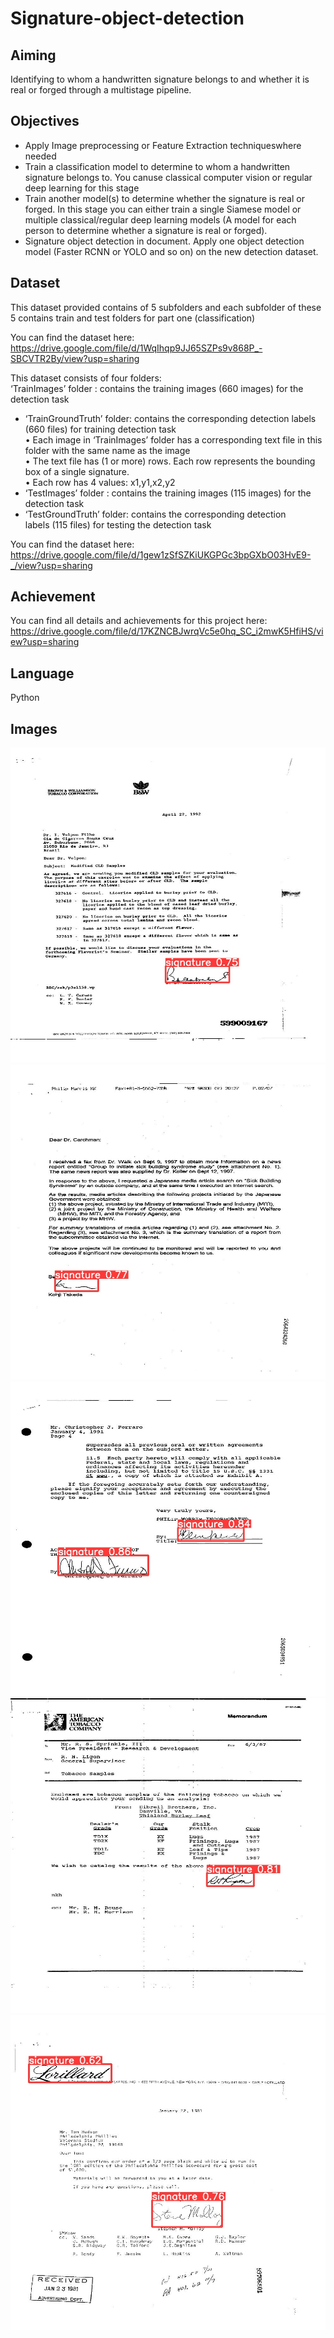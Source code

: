 # Signature-object-detection

## Aiming
Identifying to whom a handwritten signature belongs to and whether it is real or forged through a multistage pipeline.

## Objectives
- Apply Image preprocessing or Feature Extraction techniqueswhere needed <br />
- Train a classification model to determine to whom a handwritten signature belongs to. You canuse classical computer vision or regular deep learning for this stage <br />
- Train another model(s) to determine whether the signature is real or forged. In this stage you can either train a single Siamese model or multiple classical/regular deep learning models (A model for each person to determine whether a signature is real or forged). <br />
- Signature object detection in document. Apply one object detection model (Faster RCNN or YOLO and so on) on the new detection dataset. <br />

## Dataset
This dataset provided contains of 5 subfolders and each subfolder of these 5 contains train and test folders for part one (classification)

You can find the dataset here: https://drive.google.com/file/d/1WqIhqp9JJ65SZPs9v868P_-SBCVTR2By/view?usp=sharing

This dataset consists of four folders: <br />
‘TrainImages’ folder : contains the training images (660 images) for the detection task <br />
- ‘TrainGroundTruth’ folder: contains the corresponding detection labels (660 files) for training detection task <br />
• Each image in ‘TrainImages’ folder has a corresponding text file in this folder with the same name as the image <br />
• The text file has (1 or more) rows. Each row represents the bounding box of a single signature. <br />
• Each row has 4 values: x1,y1,x2,y2 <br />
- ‘TestImages’ folder : contains the training images (115 images) for the detection task <br />
- ‘TestGroundTruth’ folder: contains the corresponding detection <br />
labels (115 files) for testing the detection task <br />

You can find the dataset here: https://drive.google.com/file/d/1gew1zSfSZKiUKGPGc3bpGXbO03HvE9-_/view?usp=sharing


## Achievement
You can find all details and achievements for this project here: https://drive.google.com/file/d/17KZNCBJwrqVc5e0hq_SC_i2mwK5HfiHS/view?usp=sharing 

## Language 
Python

## Images
![](images/680.jpg)
![](images/681.jpg)
![](images/682.jpg)
![](images/683.jpg)
![](images/684.jpg)

